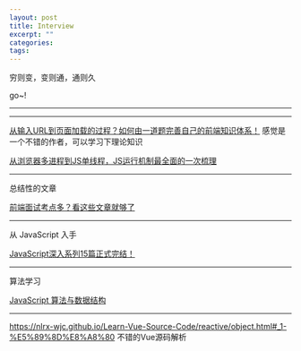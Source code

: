 ```yaml
---
layout: post
title: Interview
excerpt: ""
categories: 
tags: 
---
```


穷则变，变则通，通则久

go~!

--- 

---

[从输入URL到页面加载的过程？如何由一道题完善自己的前端知识体系！](https://zhuanlan.zhihu.com/p/34453198?group_id=957277540147056640) 感觉是一个不错的作者，可以学习下理论知识

[从浏览器多进程到JS单线程，JS运行机制最全面的一次梳理](https://segmentfault.com/a/1190000012925872)

---

总结性的文章

[前端面试考点多？看这些文章就够了](https://juejin.im/post/5aae076d6fb9a028cc6100a9)

---

从 JavaScript 入手

[JavaScript深入系列15篇正式完结！](https://juejin.im/post/59278e312f301e006c2e1510)

---

算法学习

[JavaScript 算法与数据结构](https://github.com/trekhleb/javascript-algorithms/blob/master/README.zh-CN.md)

---

https://nlrx-wjc.github.io/Learn-Vue-Source-Code/reactive/object.html#_1-%E5%89%8D%E8%A8%80 不错的Vue源码解析